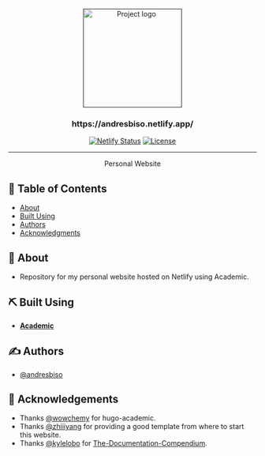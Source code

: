 

<p align="center">
  <a href="" rel="noopener">
 <img width=200px height=200px src="https://avatars0.githubusercontent.com/u/7097173?s=460&u=edf6fab0d069ea0eb5fc174327cff3ab53c715fa&v=4" alt="Project logo"></a>
</p>

<h3 align="center">https://andresbiso.netlify.app/</h3>

<div align="center">

  [![Netlify Status](https://api.netlify.com/api/v1/badges/bce31b72-b5f1-4f2e-9c65-e7c2acdabeda/deploy-status)](https://app.netlify.com/sites/andresbiso/deploys)
  [![License](https://img.shields.io/github/license/andresbiso/personal-site)](/LICENSE)

</div>

---

<p align="center">
    Personal Website
    <br> 
</p>

## 📝 Table of Contents
- [About](#about)
- [Built Using](#built_using)
- [Authors](#authors)
- [Acknowledgments](#acknowledgement)

## 🧐 About <a name = "about"></a>
- Repository for my personal website hosted on Netlify using Academic.

## ⛏️ Built Using <a name = "built_using"></a>
- [**Academic**](https://github.com/wowchemy/starter-academic) 

## ✍️ Authors <a name = "authors"></a>
- [@andresbiso](https://github.com/andresbiso)

## 🎉 Acknowledgements <a name = "acknowledgement"></a>
- Thanks [@wowchemy](https://github.com/wowchemy) for hugo-academic.
- Thanks [@zhiiiyang](https://github.com/zhiiiyang) for providing a good template from where to start this website.
- Thanks [@kylelobo](https://github.com/kylelobo) for [The-Documentation-Compendium](https://github.com/kylelobo/The-Documentation-Compendium).
